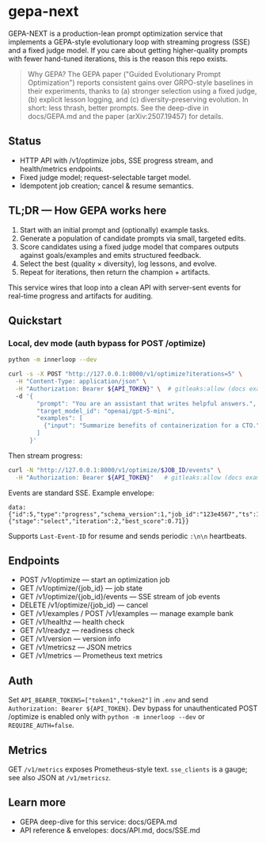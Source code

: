 # gepa-next

GEPA-NEXT is a production-lean prompt optimization service that implements a GEPA-style evolutionary loop with streaming progress (SSE) and a fixed judge model. If you care about getting higher-quality prompts with fewer hand-tuned iterations, this is the reason this repo exists.

> Why GEPA?
The GEPA paper ("Guided Evolutionary Prompt Optimization") reports consistent gains over GRPO-style baselines in their experiments, thanks to (a) stronger selection using a fixed judge, (b) explicit lesson logging, and (c) diversity-preserving evolution. In short: less thrash, better prompts. See the deep-dive in docs/GEPA.md and the paper (arXiv:2507.19457) for details.

## Status
- HTTP API with /v1/optimize jobs, SSE progress stream, and health/metrics endpoints.
- Fixed judge model; request-selectable target model.
- Idempotent job creation; cancel & resume semantics.

## TL;DR — How GEPA works here
1. Start with an initial prompt and (optionally) example tasks.
2. Generate a population of candidate prompts via small, targeted edits.
3. Score candidates using a fixed judge model that compares outputs against goals/examples and emits structured feedback.
4. Select the best (quality × diversity), log lessons, and evolve.
5. Repeat for iterations, then return the champion + artifacts.

This service wires that loop into a clean API with server-sent events for real-time progress and artifacts for auditing.

## Quickstart

### Local, dev mode (auth bypass for POST /optimize)
```bash
python -m innerloop --dev
```

```bash
curl -s -X POST "http://127.0.0.1:8000/v1/optimize?iterations=5" \
  -H "Content-Type: application/json" \
  -H "Authorization: Bearer ${API_TOKEN}" \  # gitleaks:allow (docs example; placeholder token)
  -d '{
        "prompt": "You are an assistant that writes helpful answers.",
        "target_model_id": "openai/gpt-5-mini",
        "examples": [
          {"input": "Summarize benefits of containerization for a CTO.", "ideal":"A crisp, non-hype summary with ops trade-offs."}
        ]
      }'
```

Then stream progress:

```bash
curl -N "http://127.0.0.1:8000/v1/optimize/$JOB_ID/events" \
  -H "Authorization: Bearer ${API_TOKEN}"   # gitleaks:allow (docs example; placeholder token)
```

Events are standard SSE. Example envelope:

```
data: {"id":5,"type":"progress","schema_version":1,"job_id":"123e4567","ts":1712345678,"data":{"stage":"select","iteration":2,"best_score":0.71}}
```

Supports `Last-Event-ID` for resume and sends periodic `:\n\n` heartbeats.

## Endpoints
- POST /v1/optimize — start an optimization job
- GET /v1/optimize/{job_id} — job state
- GET /v1/optimize/{job_id}/events — SSE stream of job events
- DELETE /v1/optimize/{job_id} — cancel
- GET /v1/examples / POST /v1/examples — manage example bank
- GET /v1/healthz — health check
- GET /v1/readyz — readiness check
- GET /v1/version — version info
- GET /v1/metricsz — JSON metrics
- GET /v1/metrics — Prometheus text metrics

## Auth
Set `API_BEARER_TOKENS=["token1","token2"]` in `.env` and send `Authorization: Bearer ${API_TOKEN}`. <!-- gitleaks:allow (docs example; placeholder token) -->
Dev bypass for unauthenticated POST /optimize is enabled only with `python -m innerloop --dev` or `REQUIRE_AUTH=false`.

## Metrics
GET `/v1/metrics` exposes Prometheus-style text. `sse_clients` is a gauge; see also JSON at `/v1/metricsz`.

## Learn more
- GEPA deep-dive for this service: docs/GEPA.md
- API reference & envelopes: docs/API.md, docs/SSE.md
